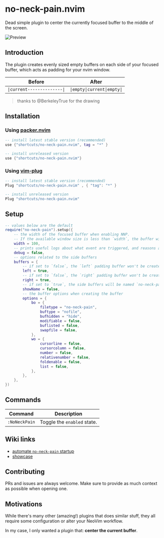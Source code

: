 # no-neck-pain.nvim

Dead simple plugin to center the currently focused buffer to the middle of the screen.

![Preview](https://i.imgur.com/gOSvAdh.gif)

## Introduction

The plugin creates evenly sized empty buffers on each side of your focused buffer, which acts as padding for your nvim window.

| Before                    | After                     |
|---------------------------|---------------------------|
|`\|current--------------\|`|`\|empty\|current\|empty\|`|

> thanks to @BerkeleyTrue for the drawing

## Installation

### Using [packer.nvim](https://github.com/wbthomason/packer.nvim)

```lua
-- install latest stable version (recommended)
use {"shortcuts/no-neck-pain.nvim", tag = "*" }

-- install unreleased version
use {"shortcuts/no-neck-pain.nvim"}
```

### Using [vim-plug](https://github.com/junegunn/vim-plug)

```lua
-- install latest stable version (recommended)
Plug "shortcuts/no-neck-pain.nvim" , { "tag": "*" }

-- install unreleased version
Plug "shortcuts/no-neck-pain.nvim"
```

## Setup

```lua
-- values below are the default
require("no-neck-pain").setup({
    -- the width of the focused buffer when enabling NNP.
    -- If the available window size is less than `width`, the buffer will take the whole screen.
    width = 100,
    -- prints useful logs about what event are triggered, and reasons actions are executed.
    debug = false,
    -- options related to the side buffers
    buffers = {
        -- if set to `false`, the `left` padding buffer won't be created.
        left = true,
        -- if set to `false`, the `right` padding buffer won't be created.
        right = true,
        -- if set to `true`, the side buffers will be named `no-neck-pain-left` and `no-neck-pain-right` respectively.
        showName = false,
        -- the buffer options when creating the buffer
        options = {
            bo = {
                filetype = "no-neck-pain",
                buftype = "nofile",
                bufhidden = "hide",
                modifiable = false,
                buflisted = false,
                swapfile = false,
            },
            wo = {
                cursorline = false,
                cursorcolumn = false,
                number = false,
                relativenumber = false,
                foldenable = false,
                list = false,
            },
        },
    },
})
```

## Commands

|   Command   |         Description        |
|-------------|----------------------------|
|`:NoNeckPain`| Toggle the `enabled` state.|

## Wiki links

- [automate `no-neck-pain` startup](https://github.com/shortcuts/no-neck-pain.nvim/wiki/Automate-no-neck-pain-enabling)
- [showcase](https://github.com/shortcuts/no-neck-pain.nvim/wiki/Showcase)

## Contributing

PRs and issues are always welcome. Make sure to provide as much context as possible when opening one.

## Motivations

While there's many other (amazing!) plugins that does similar stuff, they all require some configuration or alter your NeoVim workflow.

In my case, I only wanted a plugin that: **center the current buffer**.
